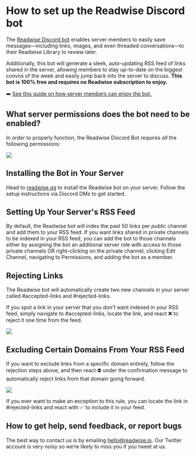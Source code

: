 # How to set up the Readwise Discord bot

The [Readwise Discord bot](https://readwise.gg/) enables server members to easily save messages—including links, images, and even threaded conversations—to their Readwise Library to review later.&#x20;

Additionally, this bot will generate a sleek, auto-updating RSS feed of links shared in the server, allowing members to stay up-to-date on the biggest convos of the week and easily jump back into the server to discuss.  **This bot is 100% free and requires no Readwise subscription to enjoy.**&#x20;

➡️ [See this guide on how server members can enjoy the bot.](https://help.readwise.io/article/142-how-to-use-the-readwise-discord-bot)

## What server permissions does the bot need to be enabled?

In order to properly function, the Readwise Discord Bot requires _all_ the following permissions:

![](https://d33v4339jhl8k0.cloudfront.net/docs/assets/5eb8cc86042863474d1a75fd/images/646ba72024137d3ed8ea6fa7/file-cZgfs2EFcQ.png)

## Installing the Bot in Your Server&#x20;

Head to [readwise.gg](https://readwise.gg/) to install the Readwise bot on your server.  Follow the setup instructions via Discord DMs to get started.

## Setting Up Your Server's RSS Feed

By default, the Readwise bot will index the past 50 links per _public_ channel and add them to your RSS feed. If you want links shared in private channels to be indexed in your RSS feed, you can add the bot to those channels either by assigning the bot an additional server role with access to those private channels OR right-clicking on the private channel, clicking Edit Channel, navigating to Permissions, and adding the bot as a member.

## Rejecting Links

The Readwise bot will automatically create two new channels in your server called #accepted-links and #rejected-links.

If you spot a link in your server that you don't want indexed in your RSS feed, simply navigate to #accepted-links, locate the link, and react ❌ to reject it one time from the feed.

![](https://d33v4339jhl8k0.cloudfront.net/docs/assets/5eb8cc86042863474d1a75fd/images/646bb5a124137d3ed8ea6fbd/file-S6wUzdAwKl.gif)

## Excluding Certain Domains From Your RSS Feed

If you want to exclude links from a specific domain entirely, follow the rejection steps above, and then react ⛔️ under the confirmation message to automatically reject links from that domain going forward.

![](https://d33v4339jhl8k0.cloudfront.net/docs/assets/5eb8cc86042863474d1a75fd/images/646bb76155262c1c47d094ab/file-g20qbSjNkW.png)

If you ever want to make an exception to this rule, you can locate the link in #rejected-links and react with ✅ to include it in your feed.

## How to get help, send feedback, or report bugs

The best way to contact us is by emailing [hello@readwise.io](mailto:hello@readwise.io). Our Twitter account is very noisy so we’re likely to miss you if you tweet at us.
